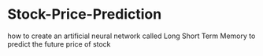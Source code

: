 # Stock-Price-Prediction
how to create an artificial neural network called Long Short Term Memory to predict the future price of stock
